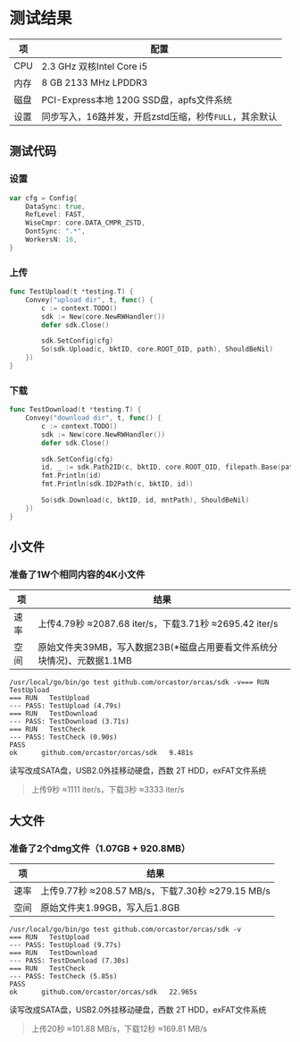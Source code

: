 # 测试结果

|项|配置|
|-|-|
|CPU|2.3 GHz 双核Intel Core i5|
|内存|8 GB 2133 MHz LPDDR3|
|磁盘|PCI-Express本地 120G SSD盘，apfs文件系统|
|设置|同步写入，16路并发，开启zstd压缩，秒传`FULL`，其余默认|

## 测试代码

### 设置

```go
var cfg = Config{
	DataSync: true,
	RefLevel: FAST,
	WiseCmpr: core.DATA_CMPR_ZSTD,
	DontSync: ".*",
	WorkersN: 16,
}
```

### 上传

```go
func TestUpload(t *testing.T) {
	Convey("upload dir", t, func() {
		c := context.TODO()
		sdk := New(core.NewRWHandler())
		defer sdk.Close()

		sdk.SetConfig(cfg)
		So(sdk.Upload(c, bktID, core.ROOT_OID, path), ShouldBeNil)
	})
}
```

### 下载

```go
func TestDownload(t *testing.T) {
	Convey("download dir", t, func() {
		c := context.TODO()
		sdk := New(core.NewRWHandler())
		defer sdk.Close()

		sdk.SetConfig(cfg)
		id, _ := sdk.Path2ID(c, bktID, core.ROOT_OID, filepath.Base(path))
		fmt.Println(id)
		fmt.Println(sdk.ID2Path(c, bktID, id))

		So(sdk.Download(c, bktID, id, mntPath), ShouldBeNil)
	})
}
```

## 小文件

### 准备了1W个相同内容的4K小文件

|项|结果|
|-|-|
|速率|上传4.79秒 ≈2087.68 iter/s，下载3.71秒 ≈2695.42 iter/s|
|空间|原始文件夹39MB，写入数据23B(*磁盘占用要看文件系统分块情况)、元数据1.1MB|

```shell
/usr/local/go/bin/go test github.com/orcastor/orcas/sdk -v=== RUN   TestUpload
=== RUN   TestUpload
--- PASS: TestUpload (4.79s)
=== RUN   TestDownload
--- PASS: TestDownload (3.71s)
=== RUN   TestCheck
--- PASS: TestCheck (0.90s)
PASS
ok  	github.com/orcastor/orcas/sdk	9.481s
```

读写改成SATA盘，USB2.0外挂移动硬盘，西数 2T HDD，exFAT文件系统
> 上传9秒 ≈1111 iter/s，下载3秒 ≈3333 iter/s

## 大文件

### 准备了2个dmg文件（1.07GB + 920.8MB）

|项|结果|
|-|-|
|速率|上传9.77秒 ≈208.57 MB/s，下载7.30秒 ≈279.15 MB/s|
|空间|原始文件夹1.99GB，写入后1.8GB|

```shell
/usr/local/go/bin/go test github.com/orcastor/orcas/sdk -v
=== RUN   TestUpload
--- PASS: TestUpload (9.77s)
=== RUN   TestDownload
--- PASS: TestDownload (7.30s)
=== RUN   TestCheck
--- PASS: TestCheck (5.85s)
PASS
ok  	github.com/orcastor/orcas/sdk	22.965s
```

读写改成SATA盘，USB2.0外挂移动硬盘，西数 2T HDD，exFAT文件系统
> 上传20秒 ≈101.88 MB/s，下载12秒 ≈169.81 MB/s